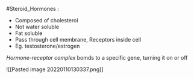 #Steroid_Hormones :
- Composed of cholesterol
- Not water soluble
- Fat soluble
- Pass through cell membrane, Receptors inside cell
- Eg. testosterone/estrogen

*Hormone-receptor complex* bomds to a specific gene, turning it on or off

![[Pasted image 20220110130337.png]]